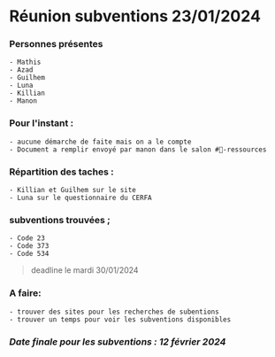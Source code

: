 # Réunion subventions 23/01/2024

### Personnes présentes
	
	- Mathis
	- Azad
	- Guilhem
	- Luna
	- Killian
	- Manon

### Pour l'instant :

	- aucune démarche de faite mais on a le compte 
	- Document a remplir envoyé par manon dans le salon #🥖-ressources


### Répartition des taches :


	- Killian et Guilhem sur le site
	- Luna sur le questionnaire du CERFA


### subventions trouvées ;


	- Code 23 
	- Code 373 
	- Code 534

> deadline le mardi 30/01/2024

### A faire:
	- trouver des sites pour les recherches de subentions 
	- trouver un temps pour voir les subventions disponibles


### ***Date finale pour les subventions : 12 février 2024***